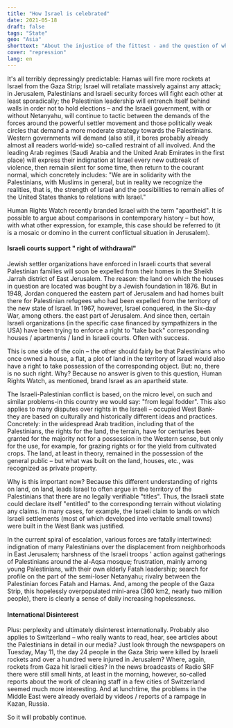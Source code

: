```yaml
---
title: "How Israel is celebrated"
date: 2021-05-18
draft: false
tags: "State"
geo: "Asia"
shorttext: "About the injustice of the fittest - and the question of whom this conflict still affects."
cover: "repression"
lang: en
---
```


It's all terribly depressingly predictable: Hamas will fire more rockets at Israel from the Gaza Strip; Israel will retaliate massively against any attack; in Jerusalem, Palestinians and Israeli security forces will fight each other at least sporadically; the Palestinian leadership will entrench itself behind walls in order not to hold elections – and the Israeli government, with or without Netanyahu, will continue to tactic between the demands of the forces around the powerful settler movement and those politically weak circles that demand a more moderate strategy towards the Palestinians. Western governments will demand (also still, it bores probably already almost all readers world-wide) so-called restraint of all involved. And the leading Arab regimes (Saudi Arabia and the United Arab Emirates in the first place) will express their indignation at Israel every new outbreak of violence, then remain silent for some time, then return to the courant normal, which concretely includes: "We are in solidarity with the Palestinians, with Muslims in general, but in reality we recognize the realities, that is, the strength of Israel and the possibilities to remain allies of the United States thanks to relations with Israel."

Human Rights Watch recently branded Israel with the term "apartheid". It is possible to argue about comparisons in contemporary history – but how, with what other expression, for example, this case should be referred to (it is a mosaic or domino in the current conflictual situation in Jerusalem).

#### Israeli courts support " right of withdrawal"

Jewish settler organizations have enforced in Israeli courts that several Palestinian families will soon be expelled from their homes in the Sheikh Jarrah district of East Jerusalem. The reason: the land on which the houses in question are located was bought by a Jewish foundation in 1876. But in 1948, Jordan conquered the eastern part of Jerusalem and had homes built there for Palestinian refugees who had been expelled from the territory of the new state of Israel. In 1967, however, Israel conquered, in the Six-day War, among others. the east part of Jerusalem. And since then, certain Israeli organizations (in the specific case financed by sympathizers in the USA) have been trying to enforce a right to "take back" corresponding houses / apartments / land in Israeli courts. Often with success.

This is one side of the coin – the other should fairly be that Palestinians who once owned a house, a flat, a plot of land in the territory of Israel would also have a right to take possession of the corresponding object. But: no, there is no such right. Why? Because no answer is given to this question, Human Rights Watch, as mentioned, brand Israel as an apartheid state.

The Israeli-Palestinian conflict is based, on the micro level, on such and similar problems-in this country we would say: "from legal fodder". This also applies to many disputes over rights in the Israeli – occupied West Bank-they are based on culturally and historically different ideas and practices. Concretely: in the widespread Arab tradition, including that of the Palestinians, the rights for the land, the terrain, have for centuries been granted for the majority not for a possession in the Western sense, but only for the use, for example, for grazing rights or for the yield from cultivated crops. The land, at least in theory, remained in the possession of the general public – but what was built on the land, houses, etc., was recognized as private property.

Why is this important now? Because this different understanding of rights on land, on land, leads Israel to often argue in the territory of the Palestinians that there are no legally verifiable "titles". Thus, the Israeli state could declare itself "entitled" to the corresponding terrain without violating any claims. In many cases, for example, the Israeli claim to lands on which Israeli settlements (most of which developed into veritable small towns) were built in the West Bank was justified.

In the current spiral of escalation, various forces are fatally intertwined: indignation of many Palestinians over the displacement from neighborhoods in East Jerusalem; harshness of the Israeli troops ' action against gatherings of Palestinians around the al-Aqsa mosque; frustration, mainly among young Palestinians, with their own elderly Fatah leadership; search for profile on the part of the semi-loser Netanyahu; rivalry between the Palestinian forces Fatah and Hamas. And, among the people of the Gaza Strip, this hopelessly overpopulated mini-area (360 km2, nearly two million people), there is clearly a sense of daily increasing hopelessness.

#### International Disinterest

Plus: perplexity and ultimately disinterest internationally. Probably also applies to Switzerland – who really wants to read, hear, see articles about the Palestinians in detail in our media? Just look through the newspapers on Tuesday, May 11, the day 24 people in the Gaza Strip were killed by Israeli rockets and over a hundred were injured in Jerusalem? Where, again, rockets from Gaza hit Israeli cities? In the news broadcasts of Radio SRF there were still small hints, at least in the morning, however, so-called reports about the work of cleaning staff in a few cities of Switzerland seemed much more interesting. And at lunchtime, the problems in the Middle East were already overlaid by videos / reports of a rampage in Kazan, Russia.

So it will probably continue.
